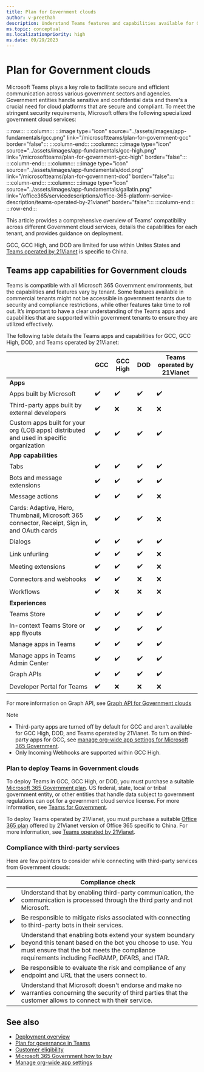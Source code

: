 ```yaml
---
title: Plan for Government clouds
author: v-preethah
description: Understand Teams features and capabilities available for Government Community Cloud (GCC), GCC High, DOD, and Teams operated by 21Vianet tenants. Get an overview on how to deploy Teams in Government clouds.
ms.topic: conceptual
ms.localizationpriority: high
ms.date: 09/29/2023
---
```


# Plan for Government clouds

Microsoft Teams plays a key role to facilitate secure and efficient communication across various government sectors and agencies. Government entities handle sensitive and confidential data and there's a crucial need for cloud platforms that are secure and compliant. To meet the stringent security requirements, Microsoft offers the following specialized government cloud services:

:::row:::
   :::column:::
      :::image type="icon" source="../assets/images/app-fundamentals/gcc.png" link="/microsoftteams/plan-for-government-gcc" border="false":::
   :::column-end:::
   :::column:::
      :::image type="icon" source="../assets/images/app-fundamentals/gcc-high.png" link="/microsoftteams/plan-for-government-gcc-high" border="false":::
   :::column-end:::
   :::column:::
      :::image type="icon" source="../assets/images/app-fundamentals/dod.png" link="/microsoftteams/plan-for-government-dod" border="false":::
   :::column-end:::
   :::column:::
      :::image type="icon" source="../assets/images/app-fundamentals/gallatin.png" link="/office365/servicedescriptions/office-365-platform-service-description/teams-operated-by-21vianet" border="false":::
   :::column-end:::
:::row-end:::

This article provides a comprehensive overview of Teams' compatibility across different Government cloud services, details the capabilities for each tenant, and provides guidance on deployment.

GCC, GCC High, and DOD are limited for use within Unites States and [Teams operated by 21Vianet](/officeupdates/teams-app-versioning) is specific to China.

## Teams app capabilities for Government clouds

Teams is compatible with all Microsoft 365 Government environments, but the capabilities and features vary by tenant. Some features available in commercial tenants might not be accessible in government tenants due to security and compliance restrictions, while other features take time to roll out. It’s important to have a clear understanding of the Teams apps and capabilities that are supported within government tenants to ensure they are utilized effectively.

The following table details the Teams apps and capabilities for GCC, GCC High, DOD, and Teams operated by 21Vianet:

| &nbsp; | GCC | GCC High | DOD | Teams operated by 21Vianet |
|-------------|---------|---|---|---|
| **Apps** | &nbsp; | &nbsp; | &nbsp; | &nbsp; |
| Apps built by Microsoft | ✔️ | ✔️ | ✔️ | ✔️ |
| Third-party apps built by external developers | ✔️ | ❌ | ❌ | ❌ |
| Custom apps built for your org (LOB apps) distributed and used in specific organization | ✔️ | ✔️ | ✔️ | ✔️ |
| **App capabilities** | &nbsp; | &nbsp; | &nbsp; | &nbsp; |
| Tabs | ✔️ | ✔️ | ✔️ | ✔️ |
| Bots and message extensions | ✔️ | ✔️ | ✔️ | ✔️ |
| Message actions | ✔️ | ✔️ | ✔️ | ❌ |
| Cards: Adaptive, Hero, Thumbnail, Microsoft 365 connector, Receipt, Sign in, and OAuth cards | ✔️ | ✔️ | ✔️ | ❌ |
| Dialogs | ✔️ | ✔️ | ✔️ | ✔️ |
| Link unfurling | ✔️ | ✔️ | ✔️ | ❌ |
| Meeting extensions | ✔️ | ✔️ | ✔️ | ❌ |
| Connectors and webhooks | ✔️ | ✔️ | ❌ | ❌ |
| Workflows| ✔️ | ❌ | ❌ | ❌ |
| **Experiences** | &nbsp; | &nbsp; | &nbsp; | &nbsp; |
| Teams Store | ✔️ | ✔️ | ✔️ |  ✔️ |
| In-context Teams Store or app flyouts | ✔️ | ✔️ | ✔️ |  ✔️ |
| Manage apps in Teams | ✔️ | ✔️ | ✔️ |  ✔️ |
| Manage apps in Teams Admin Center | ✔️ | ✔️ | ✔️ |  ✔️ |
| Graph APIs | ✔️ | ✔️ | ✔️ |  ✔️ |
| Developer Portal for Teams | ✔️ | ❌ | ❌ |  ❌ |

For more information on Graph API, see [Graph API for Government clouds](/graph/teamwork-national-cloud-differences)

> [!NOTE]
>
> * Third-party apps are turned off by default for GCC and aren't available for GCC High, DOD, and Teams operated by 21Vianet. To turn on third-party apps for GCC, see [manage org-wide app settings for Microsoft 365 Government](/microsoftteams/manage-apps).
> * Only Incoming Webhooks are supported within GCC High.

### Plan to deploy Teams in Government clouds

To deploy Teams in GCC, GCC High, or DOD, you must purchase a suitable [Microsoft 365 Government plan](https://products.office.com/government/compare-office-365-government-plans). US federal, state, local or tribal government entity, or other entities that handle data subject to government regulations can opt for a government cloud service license. For more information, see [Teams for Government](/microsoftteams/expand-teams-across-your-org/teams-for-government-landing-page).

To deploy Teams operated by 21Vianet, you must purchase a suitable [Office 365 plan](https://products.office.com/government/compare-office-365-government-plans) offered by 21Vianet version of Office 365 specific to China. For more information, see [Teams operated by 21Vianet](/office365/servicedescriptions/office-365-platform-service-description/teams-operated-by-21vianet).

### Compliance with third-party services

Here are few pointers to consider while connecting with third-party services from Government clouds:

| &nbsp; | Compliance check |
| --- | --- |
| ✔️ | Understand that by enabling third-party communication, the communication is processed through the third party and not Microsoft. |
| ✔️ | Be responsible to mitigate risks associated with connecting to third-party bots in their services. |
| ✔️ | Understand that enabling bots extend your system boundary beyond this tenant based on the bot you choose to use. You must ensure that the bot meets the compliance requirements including FedRAMP, DFARS, and ITAR. |
| ✔️ | Be responsible to evaluate the risk and compliance of any endpoint and URL that the users connect to. |
| ✔️ | Understand that Microsoft doesn't endorse and make no warranties concerning the security of third parties that the customer allows to connect with their service. |

## See also

* [Deployment overview](/microsoftteams/deploy-overview)
* [Plan for governance in Teams](/microsoftteams/plan-teams-governance)
* [Customer eligibility](/office365/servicedescriptions/office-365-platform-service-description/office-365-us-government/office-365-us-government)
* [Microsoft 365 Government how to buy](/office365/servicedescriptions/office-365-platform-service-description/office-365-us-government/microsoft-365-government-how-to-buy)
* [Manage org-wide app settings](/microsoftteams/manage-apps)

